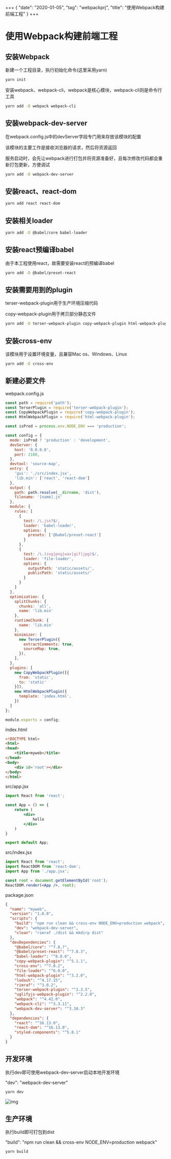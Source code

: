 +++
{
    "date": "2020-01-05",
    "tag": "webpackprj",
    "title": "使用Webpack构建前端工程"
}
+++
# 使用Webpack构建前端工程

## 安装Webpack

新建一个工程目录，执行初始化命令(这里采用yarn)

```bash
yarn init
```

安装webpack、webpack-cli，webpack是核心模块，webpack-cli则是命令行工具

```bash
yarn add -D webpack webpack-cli
```

## 安装webpack-dev-server

在webpack.config.js中的devServer字段专门用来存放该模块的配置

该模块的主要工作是接收浏览器的请求，然后将资源返回

服务启动时，会先让webpack进行打包并将资源准备好，且每次修改代码都会重新打包更新，方便调试

```bash
yarn add -D webpack-dev-server
```

## 安装react、react-dom

```bash
yarn add react react-dom
```

## 安装相关loader

```bash
yarn add -D @babel/core babel-loader
```

## 安装react预编译babel

由于本工程使用react，故需要安装react的预编译babel

```bash
yarn add -D @babel/preset-react
```

## 安装需要用到的plugin

terser-webpack-plugin用于生产环境压缩代码

copy-webpack-plugin用于拷贝部分静态文件

```bash
yarn add -D terser-webpack-plugin copy-webpack-plugin html-webpack-plugin
```

## 安装cross-env

该模块用于设置环境变量，且兼容Mac os、Windows、Linux

```bash
yarn add -D cross-env
```

## 新建必要文件

webpack.config.js

```js
const path = require('path');
const TerserPlugin = require('terser-webpack-plugin');
const CopyWebpackPlugin = require('copy-webpack-plugin');
const HtmlWebpackPlugin = require('html-webpack-plugin');

const isProd = process.env.NODE_ENV === 'production';

const config = {
  mode: isProd ? 'production' : 'development',
  devServer: {
    host: '0.0.0.0',
    port: 2188,
  },
  devtool: 'source-map',
  entry: {
    'gui': './src/index.jsx',
    'lib.min': ['react', 'react-dom']
  },
  output: {
    path: path.resolve(__dirname, 'dist'),
    filename: '[name].js'
  },
  module: {
    rules: [
      {
        test: /\.jsx?$/,
        loader: 'babel-loader',
        options: {
          presets: ['@babel/preset-react']
        }
      },
      {
        test: /\.(svg|png|wav|gif|jpg)$/,
        loader: 'file-loader',
        options: {
          outputPath: 'static/assets/',
          publicPath: 'static/assets/'
        }
      }
    ]
  },
  optimization: {
    splitChunks: {
      chunks: 'all',
      name: 'lib.min'
    },
    runtimeChunk: {
      name: 'lib.min'
    },
    minimizer: [
      new TerserPlugin({
        extractComments: true,
        sourceMap: true,
      }),
    ],
  },
  plugins: [
    new CopyWebpackPlugin([{
      from: 'static',
      to: 'static'
    }]),
    new HtmlWebpackPlugin({
      template: 'index.html',
    })
  ]
};

module.exports = config;
```

index.html

```html
<!DOCTYPE html>
<html>
<head>
    <title>myweb</title>
</head>
<body>
    <div id='root'></div>
</body>
</html>
```

src/app.jsx

```jsx
import React from 'react';

const App = () => {
    return (
        <div>
            hello
        </div>
    )
}

export default App;
```

src/index.jsx

```jsx
import React from 'react';
import ReactDOM from 'react-dom';
import App from './app.jsx';

const root = document.getElementById('root');
ReactDOM.render(<App />, root);
```

package.json

```json
{
  "name": "myweb",
  "version": "1.0.0",
  "scripts": {
    "build": "npm run clean && cross-env NODE_ENV=production webpack",
    "dev": "webpack-dev-server",
    "clean": "rimraf ./dist && mkdirp dist"
  },
  "devDependencies": {
    "@babel/core": "^7.8.7",
    "@babel/preset-react": "^7.8.3",
    "babel-loader": "^8.0.6",
    "copy-webpack-plugin": "^5.1.1",
    "cross-env": "^7.0.2",
    "file-loader": "^6.0.0",
    "html-webpack-plugin": "^3.2.0",
    "lodash": "^4.17.15",
    "rimraf": "^3.0.2",
    "terser-webpack-plugin": "^2.3.5",
    "uglifyjs-webpack-plugin": "^2.2.0",
    "webpack": "^4.42.0",
    "webpack-cli": "^3.3.11",
    "webpack-dev-server": "^3.10.3"
  },
  "dependencies": {
    "react": "^16.13.0",
    "react-dom": "^16.13.0",
    "styled-components": "^5.0.1"
  }
}
```

## 开发环境

执行dev即可使用webpack-dev-server启动本地开发环境

"dev": "webpack-dev-server"

```bash
yarn dev
```

![img](/images/webpack-fe.png)

## 生产环境

执行build即可打包到dist

"build": "npm run clean && cross-env NODE_ENV=production webpack"

```bash
yarn build
```
